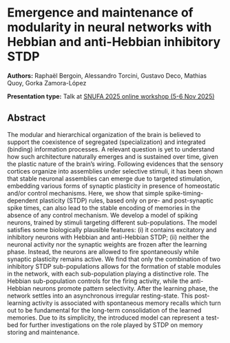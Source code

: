 # Emergence and maintenance of modularity in neural networks with Hebbian and anti-Hebbian inhibitory STDP

**Authors:** Raphaël Bergoin, Alessandro Torcini, Gustavo Deco, Mathias Quoy, Gorka Zamora-López
                           


**Presentation type:** Talk at [SNUFA 2025 online workshop (5-6 Nov 2025)](https://snufa.net/2025)

## Abstract

The modular and hierarchical organization of the brain is believed to support the coexistence of segregated (specialization) and integrated (binding) information processes.
A relevant question is yet to understand how such architecture naturally emerges and is sustained over time, given the plastic nature of the brain’s wiring. Following evidences that the sensory cortices organize into assemblies under selective stimuli, it has been shown that stable neuronal assemblies can emerge due to targeted stimulation, embedding various forms of synaptic plasticity in presence of homeostatic and/or control mechanisms. Here, we show that simple spike-timing-dependent plasticity (STDP) rules, based only on pre- and post-synaptic spike times, can also lead to the stable encoding of memories in the absence of any control mechanism. We develop a model of spiking neurons, trained by stimuli targeting different sub-populations. The model satisfies some biologically plausible features: (i) it contains excitatory and inhibitory neurons
with Hebbian and anti-Hebbian STDP; (ii) neither the neuronal activity nor the synaptic weights are frozen after the learning phase. Instead, the neurons are allowed to fire spontaneously while synaptic plasticity remains active. We find that only the combination of two inhibitory STDP sub-populations allows for the formation of stable modules in the network, with each sub-population playing a distinctive role. The Hebbian sub-population controls for the firing activity, while the anti-Hebbian neurons promote pattern selectivity. After the learning phase, the network settles into an asynchronous irregular resting-state. This post-learning activity is associated with spontaneous memory recalls which turn out to be fundamental for the long-term consolidation of the learned memories. Due to its simplicity, the introduced model can represent a test-bed for further investigations on the role played by STDP on memory storing and maintenance.